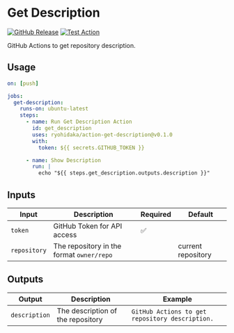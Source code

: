 # Get Description

[![GitHub Release](https://img.shields.io/github/v/release/ryohidaka/action-get-description)](https://github.com/ryohidaka/action-get-description/releases/)
[![Test Action](https://github.com/ryohidaka/action-get-description/actions/workflows/test.yml/badge.svg)](https://github.com/ryohidaka/action-get-description/actions/workflows/test.yml)

GitHub Actions to get repository description.

## Usage

```yml
on: [push]

jobs:
  get-description:
    runs-on: ubuntu-latest
    steps:
      - name: Run Get Description Action
        id: get_description
        uses: ryohidaka/action-get-description@v0.1.0
        with:
          token: ${{ secrets.GITHUB_TOKEN }}

      - name: Show Description
        run: |
          echo "${{ steps.get_description.outputs.description }}"
```

## Inputs

| Input        | Description                               | Required | Default            |
| ------------ | ----------------------------------------- | -------- | ------------------ |
| `token`      | GitHub Token for API access               | ✅       |                    |
| `repository` | The repository in the format `owner/repo` |          | current repository |

## Outputs

| Output        | Description                       | Example                                         |
| ------------- | --------------------------------- | ----------------------------------------------- |
| `description` | The description of the repository | `GitHub Actions to get repository description.` |
